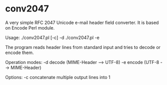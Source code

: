 conv2047
========

A very simple RFC 2047 Unicode e-mail header field converter. It is based on Encode Perl module.

Usage:
  ./conv2047.pl [-c] -d
  ./conv2047.pl -e

The program reads header lines from standard input and tries
to decode or encode them.

Operation modes:
  -d decode (MIME-Header --> UTF-8)
  -e encode (UTF-8 --> MIME-Header)

Options:
  -c concatenate multiple output lines into 1
